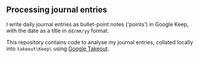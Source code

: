 ## Processing journal entries

I write daily journal entries as bullet-point notes ('points') in Google Keep, with the date as a title in `dd/mm/yy` format.

This repository contains code to analyse my journal entries, collated locally into `takeout\Keep\` using [Google Takeout](https://takeout.google.com/settings/takeout).
